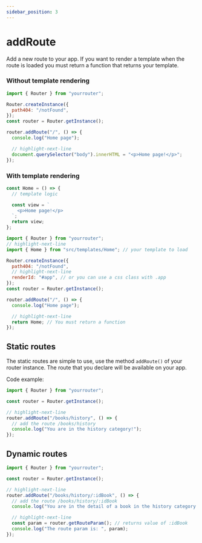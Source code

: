 ```yaml
---
sidebar_position: 3
---
```


# addRoute

Add a new route to your app. If you want to render a template when the route is loaded you must return a function that returns your template.

### Without template rendering

```js title="src/index.js"
import { Router } from "yourrouter";

Router.createInstance({
  path404: "/notFound",
});
const router = Router.getInstance();

router.addRoute("/", () => {
  console.log("Home page");

  // highlight-next-line
  document.querySelector("body").innerHTML = "<p>Home page!</p>";
});
```

### With template rendering

```js title="src/templates/Home.js"
const Home = () => {
  // template logic

  const view = `
    <p>Home page!</p>
  `;
  return view;
};
```

```js title="src/index.js"
import { Router } from "yourrouter";
// highlight-next-line
import { Home } from "src/templates/Home"; // your template to load

Router.createInstance({
  path404: "/notFound",
  // highlight-next-line
  renderId: "#app", // or you can use a css class with .app
});
const router = Router.getInstance();

router.addRoute("/", () => {
  console.log("Home page");

  // highlight-next-line
  return Home; // You must return a function
});
```

## Static routes

The static routes are simple to use, use the method `addRoute()` of your router instance. The route that you declare will be available on your app.

Code example:

```js title="src/index.js"
import { Router } from "yourrouter";

const router = Router.getInstance();

// highlight-next-line
router.addRoute("/books/history", () => {
  // add the route /books/history
  console.log("You are in the history category!");
});
```

## Dynamic routes

```js title="src/index.js"
import { Router } from "yourrouter";

const router = Router.getInstance();

// highlight-next-line
router.addRoute("/books/history/:idBook", () => {
  // add the route /books/history/:idBook
  console.log("You are in the detail of a book in the history category!");

  // highlight-next-line
  const param = router.getRouteParam(); // returns value of :idBook
  console.log("The route param is: ", param);
});
```
